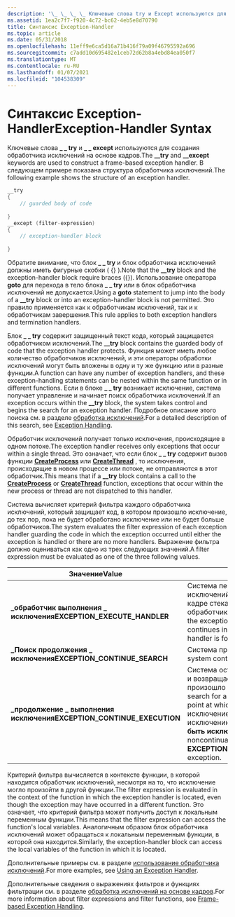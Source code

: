 ```yaml
---
description: '\_ \_ \_ \_ Ключевые слова try и Except используются для создания обработчика исключений на основе кадров. В следующем примере показана структура обработчика исключений.'
ms.assetid: 1ea2c7f7-f920-4c72-bc62-4eb5e8d70790
title: Синтаксис Exception-Handler
ms.topic: article
ms.date: 05/31/2018
ms.openlocfilehash: 11eff9e6ca5d16a71b416f79a09f46795592a696
ms.sourcegitcommit: c7add10d695482e1ceb72d62b8a4ebd84ea050f7
ms.translationtype: MT
ms.contentlocale: ru-RU
ms.lasthandoff: 01/07/2021
ms.locfileid: "104538309"
---
```

# <a name="exception-handler-syntax"></a><span data-ttu-id="eb948-104">Синтаксис Exception-Handler</span><span class="sxs-lookup"><span data-stu-id="eb948-104">Exception-Handler Syntax</span></span>

<span data-ttu-id="eb948-105">Ключевые слова **\_ \_ try** и **\_ \_ except** используются для создания обработчика исключений на основе кадров.</span><span class="sxs-lookup"><span data-stu-id="eb948-105">The **\_\_try** and **\_\_except** keywords are used to construct a frame-based exception handler.</span></span> <span data-ttu-id="eb948-106">В следующем примере показана структура обработчика исключений.</span><span class="sxs-lookup"><span data-stu-id="eb948-106">The following example shows the structure of an exception handler.</span></span>


```C++
__try 
{
    // guarded body of code 
 
} 
__except (filter-expression) 
{ 
    // exception-handler block 
 
}
```



<span data-ttu-id="eb948-107">Обратите внимание, что блок **\_ \_ try** и блок обработчика исключений должны иметь фигурные скобки ( {} ).</span><span class="sxs-lookup"><span data-stu-id="eb948-107">Note that the **\_\_try** block and the exception-handler block require braces ({}).</span></span> <span data-ttu-id="eb948-108">Использование оператора **goto** для перехода в тело блока **\_ \_ try** или в блок обработчика исключений не допускается.</span><span class="sxs-lookup"><span data-stu-id="eb948-108">Using a **goto** statement to jump into the body of a **\_\_try** block or into an exception-handler block is not permitted.</span></span> <span data-ttu-id="eb948-109">Это правило применяется как к обработчикам исключений, так и к обработчикам завершения.</span><span class="sxs-lookup"><span data-stu-id="eb948-109">This rule applies to both exception handlers and termination handlers.</span></span>

<span data-ttu-id="eb948-110">Блок **\_ \_ try** содержит защищенный текст кода, который защищается обработчиком исключений.</span><span class="sxs-lookup"><span data-stu-id="eb948-110">The **\_\_try** block contains the guarded body of code that the exception handler protects.</span></span> <span data-ttu-id="eb948-111">Функция может иметь любое количество обработчиков исключений, и эти операторы обработки исключений могут быть вложены в одну и ту же функцию или в разные функции.</span><span class="sxs-lookup"><span data-stu-id="eb948-111">A function can have any number of exception handlers, and these exception-handling statements can be nested within the same function or in different functions.</span></span> <span data-ttu-id="eb948-112">Если в блоке **\_ \_ try** возникает исключение, система получает управление и начинает поиск обработчика исключений.</span><span class="sxs-lookup"><span data-stu-id="eb948-112">If an exception occurs within the **\_\_try** block, the system takes control and begins the search for an exception handler.</span></span> <span data-ttu-id="eb948-113">Подробное описание этого поиска см. в разделе [обработка исключений](exception-handling.md).</span><span class="sxs-lookup"><span data-stu-id="eb948-113">For a detailed description of this search, see [Exception Handling](exception-handling.md).</span></span>

<span data-ttu-id="eb948-114">Обработчик исключений получает только исключения, происходящие в одном потоке.</span><span class="sxs-lookup"><span data-stu-id="eb948-114">The exception handler receives only exceptions that occur within a single thread.</span></span> <span data-ttu-id="eb948-115">Это означает, что если блок **\_ \_ try** содержит вызов функции [**CreateProcess**](/windows/win32/api/processthreadsapi/nf-processthreadsapi-createprocessa) или [**CreateThread**](/windows/win32/api/processthreadsapi/nf-processthreadsapi-createthread) , то исключения, происходящие в новом процессе или потоке, не отправляются в этот обработчик.</span><span class="sxs-lookup"><span data-stu-id="eb948-115">This means that if a **\_\_try** block contains a call to the [**CreateProcess**](/windows/win32/api/processthreadsapi/nf-processthreadsapi-createprocessa) or [**CreateThread**](/windows/win32/api/processthreadsapi/nf-processthreadsapi-createthread) function, exceptions that occur within the new process or thread are not dispatched to this handler.</span></span>

<span data-ttu-id="eb948-116">Система вычисляет критерий фильтра каждого обработчика исключений, который защищает код, в котором произошло исключение, до тех пор, пока не будет обработано исключение или не будет больше обработчиков.</span><span class="sxs-lookup"><span data-stu-id="eb948-116">The system evaluates the filter expression of each exception handler guarding the code in which the exception occurred until either the exception is handled or there are no more handlers.</span></span> <span data-ttu-id="eb948-117">Выражение фильтра должно оцениваться как одно из трех следующих значений.</span><span class="sxs-lookup"><span data-stu-id="eb948-117">A filter expression must be evaluated as one of the three following values.</span></span>



| <span data-ttu-id="eb948-118">Значение</span><span class="sxs-lookup"><span data-stu-id="eb948-118">Value</span></span>                              | <span data-ttu-id="eb948-119">Значение</span><span class="sxs-lookup"><span data-stu-id="eb948-119">Meaning</span></span>                                                                                                                                                                                                                |
|------------------------------------|------------------------------------------------------------------------------------------------------------------------------------------------------------------------------------------------------------------------|
| <span data-ttu-id="eb948-120">**\_обработчик выполнения \_ исключения**</span><span class="sxs-lookup"><span data-stu-id="eb948-120">**EXCEPTION\_EXECUTE\_HANDLER**</span></span>    | <span data-ttu-id="eb948-121">Система передает управление обработчику исключений, и выполнение продолжится в кадре стека, в котором находится обработчик.</span><span class="sxs-lookup"><span data-stu-id="eb948-121">The system transfers control to the exception handler, and execution continues in the stack frame in which the handler is found.</span></span>                                                                                       |
| <span data-ttu-id="eb948-122">**\_Поиск продолжения \_ исключения**</span><span class="sxs-lookup"><span data-stu-id="eb948-122">**EXCEPTION\_CONTINUE\_SEARCH**</span></span>    | <span data-ttu-id="eb948-123">Система продолжит поиск обработчика.</span><span class="sxs-lookup"><span data-stu-id="eb948-123">The system continues to search for a handler.</span></span>                                                                                                                                                                          |
| <span data-ttu-id="eb948-124">**\_продолжение \_ выполнения исключения**</span><span class="sxs-lookup"><span data-stu-id="eb948-124">**EXCEPTION\_CONTINUE\_EXECUTION**</span></span> | <span data-ttu-id="eb948-125">Система останавливает поиск обработчика и возвращает управление в точку, в которой произошло исключение.</span><span class="sxs-lookup"><span data-stu-id="eb948-125">The system stops its search for a handler and returns control to the point at which the exception occurred.</span></span> <span data-ttu-id="eb948-126">Если исключение недоступно, это приводит к исключению исключения, которое не может **быть исключено \_ \_** .</span><span class="sxs-lookup"><span data-stu-id="eb948-126">If the exception is noncontinuable, this results in an **EXCEPTION\_NONCONTINUABLE\_EXCEPTION** exception.</span></span> |



 

<span data-ttu-id="eb948-127">Критерий фильтра вычисляется в контексте функции, в которой находится обработчик исключений, несмотря на то, что исключение могло произойти в другой функции.</span><span class="sxs-lookup"><span data-stu-id="eb948-127">The filter expression is evaluated in the context of the function in which the exception handler is located, even though the exception may have occurred in a different function.</span></span> <span data-ttu-id="eb948-128">Это означает, что критерий фильтра может получить доступ к локальным переменным функции.</span><span class="sxs-lookup"><span data-stu-id="eb948-128">This means that the filter expression can access the function's local variables.</span></span> <span data-ttu-id="eb948-129">Аналогичным образом блок обработчика исключений может обращаться к локальным переменным функции, в которой она находится.</span><span class="sxs-lookup"><span data-stu-id="eb948-129">Similarly, the exception-handler block can access the local variables of the function in which it is located.</span></span>

<span data-ttu-id="eb948-130">Дополнительные примеры см. в разделе [использование обработчика исключений](using-an-exception-handler.md).</span><span class="sxs-lookup"><span data-stu-id="eb948-130">For more examples, see [Using an Exception Handler](using-an-exception-handler.md).</span></span>

<span data-ttu-id="eb948-131">Дополнительные сведения о выражениях фильтров и функциях фильтрации см. в разделе [обработка исключений на основе кадров](frame-based-exception-handling.md).</span><span class="sxs-lookup"><span data-stu-id="eb948-131">For more information about filter expressions and filter functions, see [Frame-based Exception Handling](frame-based-exception-handling.md).</span></span>

 

 
